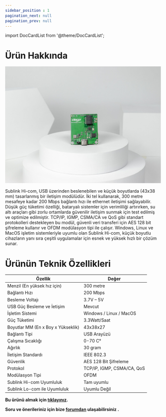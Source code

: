 ```yaml
---
sidebar_position : 1
pagination_next: null
pagination_prev: null
---
```


import DocCardList from '@theme/DocCardList';

# Ürün Hakkında

![Sublink Hi-com iletişim modülü](./image/IMG_5859-scaled.jpg)

Sublink Hi-com, USB üzerinden beslenebilen ve küçük boyutlarda (43x38 mm) tasarlanmış bir iletişim modülüdür. İki tel kullanarak, 300 metre mesafeye kadar 200 Mbps bağlantı hızı ile ethernet iletişimi sağlayabilir. Düşük güç tüketimi özelliği, bataryalı sistemler için verimliliği artırırken, su altı araçları gibi zorlu ortamlarda güvenilir iletişim sunmak için test edilmiş ve optimize edilmiştir. TCP/IP, IGMP, CSMA/CA ve QoS gibi standart protokolleri destekleyen bu modül, güvenli veri transferi için AES 128 bit şifreleme kullanır ve OFDM modülasyon tipi ile çalışır. Windows, Linux ve MacOS işletim sistemleriyle uyumlu olan Sublink Hi-com, küçük boyutlu cihazların yanı sıra çeşitli uygulamalar için esnek ve yüksek hızlı bir çözüm sunar.




# Ürünün Teknik Özellikleri


| Özellik                            | Değer                      |
|------------------------------------|----------------------------|
| Menzil (En yüksek hız için)        | 300 metre                  |
| Bağlantı Hızı                      | 200 Mbps                   |
| Besleme Voltajı                    | 3.7V – 5V                  |
| USB Güç Besleme ve İetişim         | Mevcut                     |
| İşletim Sistemi                    | Windows / Linux / MacOS    |
| Güç Tüketimi                       | 3.3Watt/Saat               |
| Boyutlar MM (En x Boy x Yükseklik) | 43x38x27                   |
| Bağlantı Tipi                      | USB Arayüzü                |
| Çalışma Sıcaklığı                  | 0-70 C°                    |
| Ağırlık                            | 30 gram                    |
| İletişim Standardı                 | IEEE 802.3                 |
| Güvenlik                           | AES 128 Bit Şifreleme      |
| Protokol                           | TCP/IP, IGMP, CSMA/CA, QoS |
| Modülasyon Tipi                    | OFDM                       |
| Sublink Hi-com Uyumluluk           | Tam uyumlu                 |
| Sublink Lo-com ile Uyumluluk       | Uyumlu Değil               |


**Bu ürünü almak için [tıklayınız](https://degzrobotics.com/product/sublink-hi-com-usb/).** 

**Soru ve önerileriniz için bize [forumdan](https://forum.degzrobotics.com/)    ulaşabilirsiniz .** 
<DocCardList />
